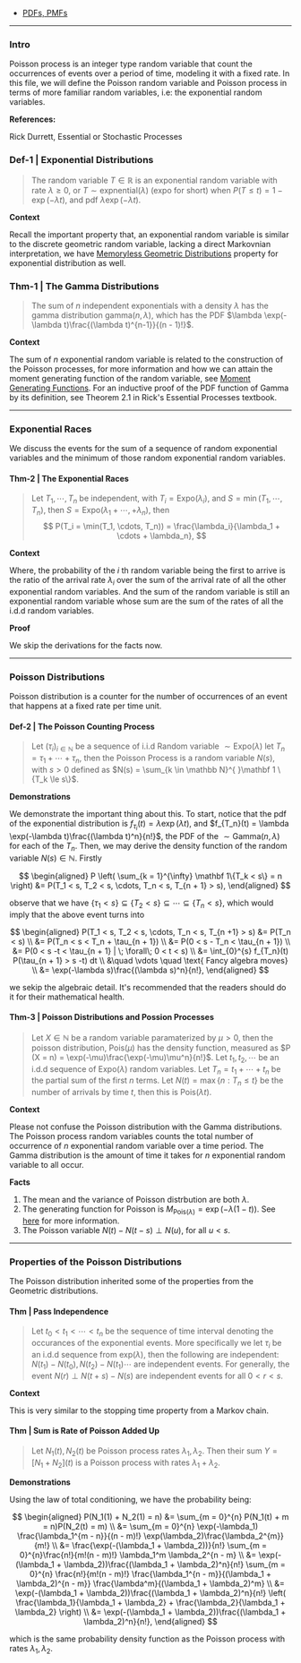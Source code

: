 - [PDFs, PMFs](../MATH%20000%20Math%20Essential/Probability,%20Stats,%20Combinatorics,%20Information%20Theory/PDFs,%20PMFs.md)

---
### **Intro**

Poisson process is an integer type random variable that count the occurrences of events over a period of time, modeling it with a fixed rate. In this file, we will define the Poisson random variable and Poisson process in terms of more familiar random variables, i.e: the exponential random variables. 

**References:**

Rick Durrett, Essential or Stochastic Processes


### **Def-1 | Exponential Distributions**
> The random variable $T\in \mathbb R$ is an exponential random variable with rate $\lambda \ge 0$, or $T\sim \text{expnential}(\lambda)$ (expo for short) when $P(T \le t) = 1 - \exp(-\lambda t)$, and pdf $\lambda \exp(-\lambda t)$. 

**Context**

Recall the important property that, an exponential random variable is similar to the discrete geometric random variable, lacking a direct Markovnian interpretation, we have [Memoryless Geometric Distributions](Memoryless%20Geometric%20Distributions.md) property for exponential distribution as well. 

### **Thm-1 | The Gamma Distributions**
> The sum of $n$ independent exponentials with a density $\lambda$ has the gamma distribution $\text{gamma}(n, \lambda)$, which has the PDF $\lambda \exp(-\lambda t)\frac{(\lambda t)^{n-1}}{(n - 1)!}$. 

**Context**

The sum of $n$ exponential random variable is related to the construction of the Poisson processes, for more information and how we can attain the moment generating function of the random variable, see [Moment Generating Functions](../MATH%20000%20Math%20Essential/Probability,%20Stats,%20Combinatorics,%20Information%20Theory/Moment%20Generating%20Functions.md). For an inductive proof of the PDF function of Gamma by its definition, see Theorem 2.1 in Rick's Essential Processes textbook. 

---
### **Exponential Races**

We discuss the events for the sum of a sequence of random exponential variables and the minimum of those random exponential random variables. 

#### **Thm-2 | The Exponential Races**
> Let $T_1, \cdots, T_n$ be independent, with $T_i = \text{Expo}(\lambda_i)$, and $S = \min(T_1, \cdots, T_n)$, then $S = \text{Expo}(\lambda_1 + \cdots, + \lambda_n)$, then
> $$
> P(T_i = \min(T_1, \cdots, T_n)) = \frac{\lambda_i}{\lambda_1 + \cdots + \lambda_n},
> $$

**Context**

Where, the probability of the $i$ th random variable being the first to arrive is the ratio of the arrival rate $\lambda_i$ over the sum of the arrival rate of all the other exponential random variables. And the sum of the random variable is still an exponential random variable whose sum are the sum of the rates of all the i.d.d random variables. 

**Proof**

We skip the derivations for the facts now. 

---
### **Poisson Distributions**

Poisson distribution is a counter for the number of occurrences of an event that happens at a fixed rate per time unit. 

#### **Def-2 | The Poisson Counting Process**
> Let $(\tau_i)_{i\in \mathbb N}$ be a sequence of i.i.d Random variable $\sim \text{Expo}(\lambda)$ let $T_n = \tau_1 + \cdots + \tau_n$, then the Poisson Process is a random variable $N(s)$, with $s > 0$ defined as $N(s) = \sum_{k \in \mathbb N}^{ }\mathbf 1 \{T_k \le s\}$. 

**Demonstrations**

We demonstrate the important thing about this. To start, notice that the pdf of the exponential distribution is $f_{\tau_i}(t) = \lambda\exp(\lambda t)$, and $f_{T_n}(t) = \lambda \exp(-\lambda t)\frac{(\lambda t)^n}{n!}$, the PDF of the $\sim \text{Gamma}(n, \lambda)$ for each of the $T_n$. Then, we may derive the density function of the random variable $N(s)\in \mathbb N$. Firstly 

$$
\begin{aligned}
    P \left(
        \sum_{k = 1}^{\infty} \mathbf 1\{T_k < s\} = n
    \right) 
    &= 
    P(T_1 < s, T_2 < s, \cdots, T_n < s, T_{n + 1} > s), 
\end{aligned}
$$

observe that we have $\{\tau_1 < s\}\subseteq \{T_2 < s\}\subseteq \cdots \subseteq \{T_n < s\}$, which would imply that the above event turns into 

$$
\begin{aligned}
    P(T_1 < s, T_2 < s, \cdots, T_n < s, T_{n +1} > s) &= 
    P(T_n < s)
    \\
    &= 
    P(T_n < s < T_n + \tau_{n + 1})
    \\
    &= P(0 < s - T_n < \tau_{n + 1})
    \\
    &= P(0 < s -t < \tau_{n + 1} | \; \forall\; 0 < t < s)
    \\
    &= \int_{0}^{s} 
        f_{T_n}(t) P(\tau_{n + 1} > s -t)
    dt
    \\
    &\quad \vdots \quad \text{ Fancy algebra moves}
    \\
    &= \exp(-\lambda s)\frac{(\lambda s)^n}{n!}, 
\end{aligned}
$$

we sekip the algebraic detail. It's recommended that the readers should do it for their mathematical health. 


#### **Thm-3 | Poisson Distributions and Possion Processes**
> Let $X\in \mathbb N$ be a random variable paramaterized by $\mu > 0$, then the poisson distribution, $\text{Pois}(\mu)$ has the density function, measured as $P (X = n) = \exp(-\mu)\frac{\exp(-\mu)\mu^n}{n!}$. Let $t_1, t_2, \cdots$ be an i.d.d sequence of $\text{Expo}(\lambda)$ random variables. Let $T_n = t_1 + \cdots + t_n$ be the partial sum of the first $n$ terms. Let $N(t) = \max\{n : T_n \le t\}$ be the number of arrivals by time $t$, then this is $\text{Pois}(\lambda t)$. 

**Context**

Please not confuse the Poisson distribution with the Gamma distributions. The Poisson process random variables counts the total number of occurrence of $n$ exponential random variable over a time period. The Gamma distribution is the amount of time it takes for $n$ exponential random variable to all occur. 

**Facts**
1. The mean and the variance of Poisson distrbution are both $\lambda$. 
2. The generating function for Poisson is $M_{\text{Pois}(\lambda)} = \exp(-\lambda(1 - t))$. See [here](https://proofwiki.org/wiki/Probability_Generating_Function_of_Poisson_Distribution) for more information. 
3. The Poisson variable $N(t) - N(t - s) \perp N(u)$, for all $u < s$. 

---
### **Properties of the Poisson Distributions**

The Poisson distribution inherited some of the properties from the Geometric distributions. 

#### **Thm | Pass Independence**
> Let $t_0 < t_1 < \cdots < t_n$ be the sequence of time interval denoting the occurances of the exponential events. More specifically we let $\tau_i$ be an i.d.d sequence from $\text{exp}(\lambda)$, then the following are independent: $N(t_1) - N(t_0), N(t_2) - N(t_1)\cdots$ are independent events. For generally, the event $N(r) \perp N(t + s) - N(s)$ are independent events for all $0 < r < s$. 

**Context**

This is very similar to the stopping time property from a Markov chain. 

#### **Thm | Sum is Rate of Poisson Added Up**
> Let $N_1(t), N_2(t)$ be Poisson process rates $\lambda_1, \lambda_2$. Then their sum $Y = [N_1 + N_2](t)$ is a Poisson process with rates $\lambda_1 + \lambda_2$. 

**Demonstrations**

Using the law of total conditioning, we have the probability being: 

$$
\begin{aligned}
    P(N_1(1) + N_2(1) = n) &= \sum_{m = 0}^{n}
        P(N_1(t) + m = n)P(N_2(t) = m)
    \\
    &= \sum_{m = 0}^{n} \exp(-\lambda_1) \frac{\lambda_1^{m - n}}{(n - m)!}
    \exp(\lambda_2)\frac{\lambda_2^{m}}{m!}
    \\
    &= 
    \frac{\exp(-(\lambda_1 + \lambda_2))}{n!}
    \sum_{m = 0}^{n}\frac{n!}{m!(n - m)!} \lambda_1^m \lambda_2^{n - m}
    \\
    &= 
    \exp(-(\lambda_1 + \lambda_2))\frac{(\lambda_1 + \lambda_2)^n}{n!}
    \sum_{m = 0}^{n} 
    \frac{n!}{m!(n - m)!} 
    \frac{\lambda_1^{n - m}}{(\lambda_1 + \lambda_2)^{n - m}}
    \frac{\lambda^m}{(\lambda_1 + \lambda_2)^m}
    \\
    &= \exp(-(\lambda_1 + \lambda_2))\frac{(\lambda_1 + \lambda_2)^n}{n!}
    \left(
        \frac{\lambda_1}{\lambda_1 + \lambda_2} + 
        \frac{\lambda_2}{\lambda_1 + \lambda_2}
    \right)
    \\
    &= \exp(-(\lambda_1 + \lambda_2))\frac{(\lambda_1 + \lambda_2)^n}{n!}, 
\end{aligned}
$$

which is the same probability density function as the Poisson process with rates $\lambda_1, \lambda_2$. 



